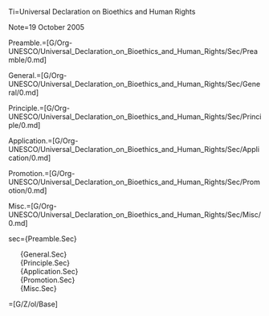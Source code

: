 Ti=Universal Declaration on Bioethics and Human Rights

Note=19 October 2005

Preamble.=[G/Org-UNESCO/Universal_Declaration_on_Bioethics_and_Human_Rights/Sec/Preamble/0.md]

General.=[G/Org-UNESCO/Universal_Declaration_on_Bioethics_and_Human_Rights/Sec/General/0.md]

Principle.=[G/Org-UNESCO/Universal_Declaration_on_Bioethics_and_Human_Rights/Sec/Principle/0.md]

Application.=[G/Org-UNESCO/Universal_Declaration_on_Bioethics_and_Human_Rights/Sec/Application/0.md]

Promotion.=[G/Org-UNESCO/Universal_Declaration_on_Bioethics_and_Human_Rights/Sec/Promotion/0.md]

Misc.=[G/Org-UNESCO/Universal_Declaration_on_Bioethics_and_Human_Rights/Sec/Misc/0.md]

sec={Preamble.Sec}<ul type="none">{General.Sec}<li>{Principle.Sec}<li>{Application.Sec}<li>{Promotion.Sec}<li>{Misc.Sec}</ul>

=[G/Z/ol/Base]
